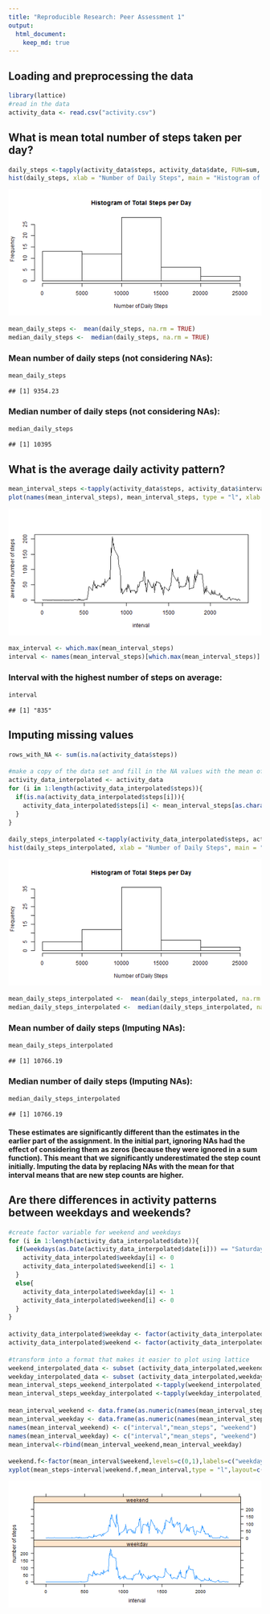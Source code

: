 ```yaml
---
title: "Reproducible Research: Peer Assessment 1"
output: 
  html_document:
    keep_md: true
---
```



## Loading and preprocessing the data

```r
library(lattice) 
#read in the data
activity_data <- read.csv("activity.csv")
```

## What is mean total number of steps taken per day?

```r
daily_steps <-tapply(activity_data$steps, activity_data$date, FUN=sum, na.rm = TRUE)
hist(daily_steps, xlab = "Number of Daily Steps", main = "Histogram of Total Steps per Day")
```

![plot of chunk 2](figure/2-1.png) 

```r
mean_daily_steps <-  mean(daily_steps, na.rm = TRUE)
median_daily_steps <-  median(daily_steps, na.rm = TRUE)
```
### Mean number of daily steps (not considering NAs):

```r
mean_daily_steps
```

```
## [1] 9354.23
```
### Median number of daily steps (not considering NAs):

```r
median_daily_steps
```

```
## [1] 10395
```

## What is the average daily activity pattern?

```r
mean_interval_steps <-tapply(activity_data$steps, activity_data$interval, FUN=mean,na.rm = TRUE)
plot(names(mean_interval_steps), mean_interval_steps, type = "l", xlab = "interval", ylab = "average number of steps")
```

![plot of chunk 3](figure/3-1.png) 

```r
max_interval <- which.max(mean_interval_steps)
interval <- names(mean_interval_steps)[which.max(mean_interval_steps)]
```
### Interval with the highest number of steps on average:

```r
interval
```

```
## [1] "835"
```

## Imputing missing values

```r
rows_with_NA <- sum(is.na(activity_data$steps))

#make a copy of the data set and fill in the NA values with the mean of that interval
activity_data_interpolated <- activity_data
for (i in 1:length(activity_data_interpolated$steps)){
  if(is.na(activity_data_interpolated$steps[i])){
    activity_data_interpolated$steps[i] <- mean_interval_steps[as.character(activity_data_interpolated$interval[i])]
  }
}

daily_steps_interpolated <-tapply(activity_data_interpolated$steps, activity_data_interpolated$date, FUN=sum)
hist(daily_steps_interpolated, xlab = "Number of Daily Steps", main = "Histogram of Total Steps per Day")
```

![plot of chunk 4](figure/4-1.png) 

```r
mean_daily_steps_interpolated <-  mean(daily_steps_interpolated, na.rm = TRUE)
median_daily_steps_interpolated <-  median(daily_steps_interpolated, na.rm = TRUE)
```
### Mean number of daily steps (Imputing NAs):

```r
mean_daily_steps_interpolated
```

```
## [1] 10766.19
```
### Median number of daily steps (Imputing NAs):

```r
median_daily_steps_interpolated
```

```
## [1] 10766.19
```
#### These estimates are significantly different than the estimates in the earlier part of the assignment. In the initial part, ignoring NAs had the effect of considering them as zeros (because they were ignored in a sum function). This meant that we significantly underestimated the step count initially. Imputing the data by replacing NAs with the mean for that interval means that are new step counts are higher.

## Are there differences in activity patterns between weekdays and weekends?

```r
#create factor variable for weekend and weekdays
for (i in 1:length(activity_data_interpolated$date)){
  if(weekdays(as.Date(activity_data_interpolated$date[i])) == "Saturday" ||weekdays(as.Date(activity_data_interpolated$date[i])) == "Sunday"){
    activity_data_interpolated$weekday[i] <- 0
    activity_data_interpolated$weekend[i] <- 1    
  }
  else{
    activity_data_interpolated$weekday[i] <- 1
    activity_data_interpolated$weekend[i] <- 0  
  }
}

activity_data_interpolated$weekday <- factor(activity_data_interpolated$weekday)
activity_data_interpolated$weekend <- factor(activity_data_interpolated$weekend)

#transform into a format that makes it easier to plot using lattice
weekend_interpolated_data <- subset (activity_data_interpolated,weekend == 1)
weekday_interpolated_data <- subset (activity_data_interpolated,weekday == 1)
mean_interval_steps_weekend_interpolated <-tapply(weekend_interpolated_data$steps, weekend_interpolated_data$interval, FUN=mean,na.rm = TRUE)
mean_interval_steps_weekday_interpolated <-tapply(weekday_interpolated_data$steps, weekday_interpolated_data$interval, FUN=mean,na.rm = TRUE)

mean_interval_weekend <- data.frame(as.numeric(names(mean_interval_steps_weekend_interpolated)),mean_interval_steps_weekend_interpolated,1)
mean_interval_weekday <- data.frame(as.numeric(names(mean_interval_steps_weekday_interpolated)),mean_interval_steps_weekday_interpolated,0)
names(mean_interval_weekend) <- c("interval","mean_steps", "weekend")
names(mean_interval_weekday) <- c("interval","mean_steps", "weekend")
mean_interval<-rbind(mean_interval_weekend,mean_interval_weekday)

weekend.f<-factor(mean_interval$weekend,levels=c(0,1),labels=c("weekday","weekend")) 
xyplot(mean_steps~interval|weekend.f,mean_interval,type = "l",layout=c(1,2), ylab= "number of steps")
```

![plot of chunk 5](figure/5-1.png) 
